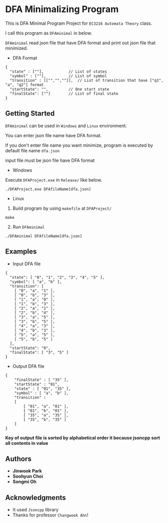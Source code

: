 # DFA Minimalizing Program

This is DFA Minimal Program Project for `EC3216 Automata Theory` class.

I call this program as `DFAminimal` in below.

`DFAminimal` read json file that have DFA format and print out json file that minimized.

* DFA Format

```
{
  "state" : [""],           // List of states
  "symbol" : [""],          // List of symbol
  "transition" : [["","",""]],  // List of transition that have ["q1", "a", "q2"] format
  "startState": "",         // One start state
  "finalState": [""]        // List of final state
}
```

## Getting Started

`DFAminimal` can be used in `Windows` and `Linux` environment.

You can enter json file name have DFA format.

If you don't enter file name you want minimize, program is executed by default file name `dfa.json`

input file must be json file have DFA format

* Windows

Execute `DFAProject.exe` in `Release/` like below.

```
./DFAProject.exe DFAfileName[dfa.json]
```

* Linux

1. Build program by using `makefile` at `DFAProject/`

```
make
```

2. Run `DFAminimal`

```
./DFAminimal DFAfileName[dfa.json]
```

## Examples

* Input DFA file
```
{
  "state": [ "0", "1", "2", "3", "4", "5" ],
  "symbol": [ "a", "b" ],
  "transition": [
    [ "0", "a", "1" ],
    [ "0", "b", "3" ],
    [ "1", "a", "0" ],
    [ "1", "b", "3" ],
    [ "2", "a", "1" ],
    [ "2", "b", "4" ],
    [ "3", "a", "5" ],
    [ "3", "b", "5" ],
    [ "4", "a", "3" ],
    [ "4", "b", "3" ],
    [ "5", "a", "5" ],
    [ "5", "b", "5" ]
  ],
  "startState": "0",
  "finalState": [ "3", "5" ]
}
```

* Output DFA file
```
{
	"finalState" : [ "35" ],
	"startState" : "01",
	"state" : [ "01", "35" ],
	"symbol" : [ "a", "b" ],
	"transition" : 
	[
		[ "01", "a", "01" ],
		[ "01", "b", "01" ],
		[ "35", "a", "35" ],
		[ "35", "b", "35" ]
	]
}
```
**Key of output file is sorted by alphabetical order it because jsoncpp sort all contents in value**

## Authors

* **Jinwook Park**
* **Soohyun Choi**
* **Songmi Oh**

## Acknowledgments

* It used `Jsoncpp` library
* Thanks for professor `Changwook Ahn`!
